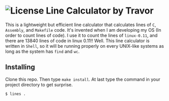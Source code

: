 # ![License](https://www.gnu.org/graphics/gplv3-88x31.png "GNU General Public License v3.0") Line Calculator by Travor

This is a lightweight but efficient line calculator that calculates lines of `C`, `Assembly`, and `Makefile` code. It's invented when I am developing my OS (In order to count lines of code). I use it to count the lines of `linux-0.11`, and there are 13840 lines of code in linux 0.11!! Well. This line calculator is written in `Shell`, so it will be running properly on every UNIX-like systems as long as the system has `find` and `wc`.

## Installing

Clone this repo. Then type `make install`. At last type the command in your project directory to get surprise.

```
$ lines .
```
